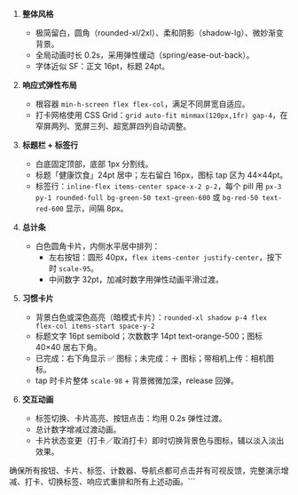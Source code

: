 
1. **整体风格**  
   - 极简留白，圆角（rounded-xl/2xl）、柔和阴影（shadow-lg）、微妙渐变背景。  
   - 全局动画时长 0.2s，采用弹性缓动（spring/ease-out-back）。  
   - 字体近似 SF：正文 16pt，标题 24pt。

2. **响应式弹性布局**  
   - 根容器 `min-h-screen flex flex-col`，满足不同屏宽自适应。  
   - 打卡网格使用 CSS Grid：`grid auto-fit minmax(120px,1fr) gap-4`，在窄屏两列、宽屏三列、超宽屏四列自动调整。

3. **标题栏 + 标签行**  
   - 白底固定顶部，底部 1px 分割线。  
   - 标题「健康饮食」24pt 居中；左右留白 16px，图标 tap 区为 44×44pt。  
   - 标签行：`inline-flex items-center space-x-2 p-2`，每个 pill 用 `px-3 py-1 rounded-full bg-green-50 text-green-600` 或 `bg-red-50 text-red-600` 显示，间隔 8px。

4. **总计条**  
   - 白色圆角卡片，内侧水平居中排列：  
     - 左右按钮：圆形 40px，`flex items-center justify-center`，按下时 `scale-95`。  
     - 中间数字 32pt，加减时数字用弹性动画平滑过渡。

5. **习惯卡片**  
   - 背景白色或深色高亮（暗模式卡片）：`rounded-xl shadow p-4 flex flex-col items-start space-y-2`  
   - 标题文字 16pt semibold；次数数字 14pt text-orange-500；图标 40×40 居右下角。  
   - 已完成：右下角显示 ✅ 图标；未完成：＋ 图标；带相机上传：相机图标。  
   - tap 时卡片整体 `scale-98` + 背景微微加深，release 回弹。

6. **交互动画**  
   - 标签切换、卡片高亮、按钮点击：均用 0.2s 弹性过渡。  
   - 总计数字增减过渡动画。  
   - 卡片状态变更（打卡／取消打卡）即时切换背景色与图标，辅以淡入淡出效果。

确保所有按钮、卡片、标签、计数器、导航点都可点击并有可视反馈，完整演示增减、打卡、切换标签、响应式重排和所有上述动画。```

